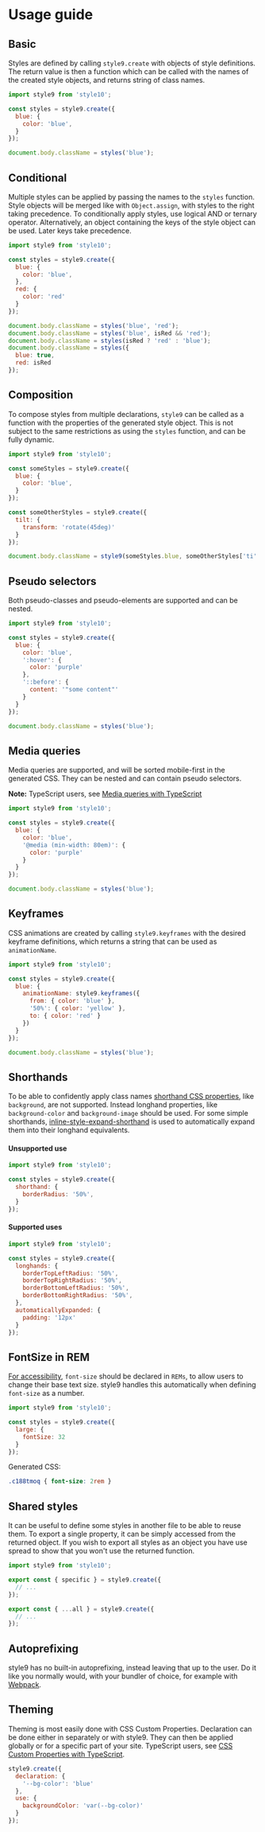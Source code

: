 # Usage guide

## Basic

Styles are defined by calling `style9.create` with objects of style definitions. The return value is then a function which can be called with the names of the created style objects, and returns string of class names.

```javascript
import style9 from 'style10';

const styles = style9.create({
  blue: {
    color: 'blue',
  }
});

document.body.className = styles('blue');
```

## Conditional

Multiple styles can be applied by passing the names to the `styles` function. Style objects will be merged like with `Object.assign`, with styles to the right taking precedence. To conditionally apply styles, use logical AND or ternary operator. Alternatively, an object containing the keys of the style object can be used. Later keys take precedence.

```javascript
import style9 from 'style10';

const styles = style9.create({
  blue: {
    color: 'blue',
  },
  red: {
    color: 'red'
  }
});

document.body.className = styles('blue', 'red');
document.body.className = styles('blue', isRed && 'red');
document.body.className = styles(isRed ? 'red' : 'blue');
document.body.className = styles({
  blue: true,
  red: isRed
});
```

## Composition

To compose styles from multiple declarations, `style9` can be called as a function with the properties of the generated style object. This is not subject to the same restrictions as using the `styles` function, and can be fully dynamic.

```javascript
import style9 from 'style10';

const someStyles = style9.create({
  blue: {
    color: 'blue',
  }
});

const someOtherStyles = style9.create({
  tilt: {
    transform: 'rotate(45deg)'
  }
});

document.body.className = style9(someStyles.blue, someOtherStyles['ti' + 'lt']);
```

## Pseudo selectors

Both pseudo-classes and pseudo-elements are supported and can be nested.

```javascript
import style9 from 'style10';

const styles = style9.create({
  blue: {
    color: 'blue',
    ':hover': {
      color: 'purple'
    },
    '::before': {
      content: '"some content"'
    }
  }
});

document.body.className = styles('blue');
```

## Media queries

Media queries are supported, and will be sorted mobile-first in the generated CSS. They can be nested and can contain pseudo selectors.

**Note:** TypeScript users, see [Media queries with TypeScript](TypeScript.md#media-queries)

```javascript
import style9 from 'style10';

const styles = style9.create({
  blue: {
    color: 'blue',
    '@media (min-width: 80em)': {
      color: 'purple'
    }
  }
});

document.body.className = styles('blue');
```

## Keyframes

CSS animations are created by calling `style9.keyframes` with the desired keyframe definitions, which returns a string that can be used as `animationName`.

```javascript
import style9 from 'style10';

const styles = style9.create({
  blue: {
    animationName: style9.keyframes({
      from: { color: 'blue' },
      '50%': { color: 'yellow' },
      to: { color: 'red' }
    })
  }
});

document.body.className = styles('blue');
```

## Shorthands

To be able to confidently apply class names [shorthand CSS properties][mdn shorthands], like `background`, are not supported. Instead longhand properties, like `background-color` and `background-image` should be used. For some simple shorthands, [inline-style-expand-shorthand][inline-style-expand-shorthand] is used to automatically expand them into their longhand equivalents.

#### Unsupported use

```javascript
import style9 from 'style10';

const styles = style9.create({
  shorthand: {
    borderRadius: '50%',
  }
});
```

#### Supported uses

```javascript
import style9 from 'style10';

const styles = style9.create({
  longhands: {
    borderTopLeftRadius: '50%',
    borderTopRightRadius: '50%',
    borderBottomLeftRadius: '50%',
    borderBottomRightRadius: '50%',
  },
  automaticallyExpanded: {
    padding: '12px'
  }
});
```

## FontSize in REM

[For accessibility][accessible-typography], `font-size` should be declared in `REMs`, to allow users to change their base text size. style9 handles this automatically when defining `font-size` as a number.

```javascript
import style9 from 'style10';

const styles = style9.create({
  large: {
    fontSize: 32
  }
});
```

Generated CSS:

```css
.c188tmoq { font-size: 2rem }
```

## Shared styles

It can be useful to define some styles in another file to be able to reuse them. To export a single property, it can be simply accessed from the returned object. If you wish to export all styles as an object you have use spread to show that you won't use the returned function.

```javascript
import style9 from 'style10';

export const { specific } = style9.create({
  // ...
});

export const { ...all } = style9.create({
  // ...
});
```

## Autoprefixing

style9 has no built-in autoprefixing, instead leaving that up to the user. Do it like you normally would, with your bundler of choice, for example with [Webpack][webpack-autoprefixing].

## Theming

Theming is most easily done with CSS Custom Properties. Declaration can be done either in separately or with style9. They can then be applied globally or for a specific part of your site. TypeScript users, see [CSS Custom Properties with TypeScript](TypeScript.md#css-custom-properties).

```javascript
style9.create({
  declaration: {
    '--bg-color': 'blue'
  },
  use: {
    backgroundColor: 'var(--bg-color)'
  }
});
```

[mdn shorthands]: https://developer.mozilla.org/en-US/docs/Web/CSS/Shorthand_properties
[inline-style-expand-shorthand]: https://github.com/robinweser/inline-style-expand-shorthand
[accessible-typography]: https://betterwebtype.com/articles/2019/06/16/5-keys-to-accessible-web-typography/
[webpack-autoprefixing]: https://webpack.js.org/loaders/postcss-loader/#autoprefixer
